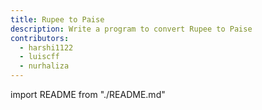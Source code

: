```yaml
---
title: Rupee to Paise
description: Write a program to convert Rupee to Paise
contributors:
  - harshi1122
  - luiscff
  - nurhaliza
---
```


import README from "./README.md"

<README />
